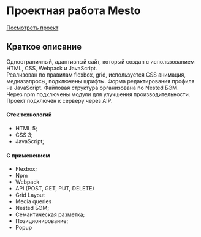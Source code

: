 # Проектная работа Mesto

[Посмотреть проект](https://cuteulcer.github.io/Mesto-Yandex-Project/)
## Краткое описание
Одностраничный, адаптивный сайт, который создан с использованием HTML, CSS, Webpack и JavaScript.   
Реализован по правилам flexbox, grid, используется CSS анимация, медиазапросы, подключены шрифты. Форма редактирования профиля на JavaScript. Файловая структура организована по Nested БЭМ.   
Через npm подключены модули для улучшения производительности. Проект подключён к серверу через AIP.
#### Стек технологий
* HTML 5;
* CSS 3;
* JavaScript;
#### С применением
* Flexbox;
* Npm
* Webpack
* API (POST, GET, PUT, DELETE)
* Grid Layout
* Media queries
* Nested БЭМ;
* Семантическая разметка;
* Позиционирование;
* Popup
